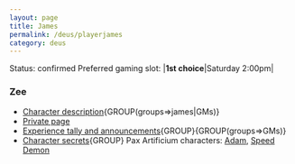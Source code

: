 ```yaml
---
layout: page
title: James
permalink: /deus/playerjames
category: deus
---
```

Status: confirmed
Preferred gaming slot:
|__1st choice__|Saturday 2:00pm|
### Zee
* [Character description](char-public-james){GROUP(groups=&gt;james|GMs)}
* [Private page](char-private-james)
* [Experience tally and announcements](announce-james){GROUP}{GROUP(groups=&gt;GMs)}
* [Character secrets](char-secrets-james){GROUP}
Pax Artificium characters: [Adam](/pax/pcs/adam.html), [Speed Demon](/pax/pcs/moses.html)

